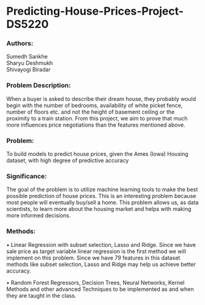 # Predicting-House-Prices-Project-DS5220

### Authors: 
Sumedh Sankhe  
Sharyu Deshmukh  
Shivayogi Biradar  

### Problem Description:  
When a buyer is asked to describe their dream house, they probably would begin with the number of bedrooms, availability of white picket fence, number of floors etc. and not the height of basement ceiling or the proximity to a train station. From this project, we aim to prove that much more influences price negotiations than the features mentioned above.

### Problem:   
To build models to predict house prices, given the Ames (Iowa) Housing dataset, with high degree of predictive accuracy

### Significance:  
The goal of the problem is to utilize machine learning tools to make the best possible prediction of house prices. This is an interesting problem because most people will eventually buy/sell a home. This problem allows us, as data scientists, to learn more about the housing market and helps with making more informed decisions.

### Methods:   
•	Linear Regression with subset selection, Lasso and Ridge. Since we have sale price as target variable linear regression is the first method we will implement on this problem. Since we have 79 features in this dataset methods like subset selection, Lasso and Ridge may help us achieve better accuracy.  

•	Random Forest Regressors, Decision Trees, Neural Networks, Kernel Methods and other advanced Techniques to be implemented as and when they are taught in the class.  

